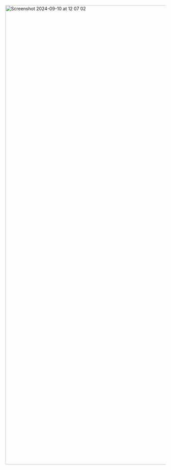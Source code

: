 <img width="1440" alt="Screenshot 2024-09-10 at 12 07 02" src="https://github.com/user-attachments/assets/204daa0a-3386-4461-affe-b0843d36ec6a">
